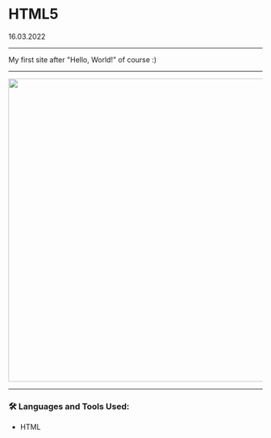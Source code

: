 # HTML5
16.03.2022

---

My first site after "Hello, World!" of course :)

---

<img width="600px" src="https://github.com/cptsprrw/HTML5/blob/main/html5-screenshot.png?raw=true" />

---

### :hammer_and_wrench: Languages and Tools Used:
- HTML
